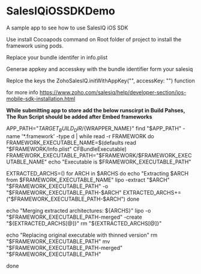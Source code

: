 # SalesIQiOSSDKDemo
A sample app to see how to use SalesIQ iOS SDK

Use install Cocoapods command on Root folder of project to install the framework using pods.


Replace your bundle identifer in info.plist



Generae appkey and accesskey with the bundle identifier form your salesiq



Replce the keys the  ZohoSalesIQ.initWithAppKey("", accessKey: "") function




for more info https://www.zoho.com/salesiq/help/developer-section/ios-mobile-sdk-installation.html

**While submitting app to store add the below runscirpt in Build Pahses, The Run Script should be added after Embed frameworks** 

APP_PATH="${TARGET_BUILD_DIR}/${WRAPPER_NAME}"
find "$APP_PATH" -name '*.framework' -type d | while read -r FRAMEWORK
do
FRAMEWORK_EXECUTABLE_NAME=$(defaults read "$FRAMEWORK/Info.plist" CFBundleExecutable)
FRAMEWORK_EXECUTABLE_PATH="$FRAMEWORK/$FRAMEWORK_EXECUTABLE_NAME"
echo "Executable is $FRAMEWORK_EXECUTABLE_PATH"

EXTRACTED_ARCHS=()
for ARCH in $ARCHS
do
echo "Extracting $ARCH from $FRAMEWORK_EXECUTABLE_NAME"
lipo -extract "$ARCH" "$FRAMEWORK_EXECUTABLE_PATH" -o "$FRAMEWORK_EXECUTABLE_PATH-$ARCH"
EXTRACTED_ARCHS+=("$FRAMEWORK_EXECUTABLE_PATH-$ARCH")
done

echo "Merging extracted architectures: ${ARCHS}"
lipo -o "$FRAMEWORK_EXECUTABLE_PATH-merged" -create "${EXTRACTED_ARCHS[@]}"
rm "${EXTRACTED_ARCHS[@]}"

echo "Replacing original executable with thinned version"
rm "$FRAMEWORK_EXECUTABLE_PATH"
mv "$FRAMEWORK_EXECUTABLE_PATH-merged" "$FRAMEWORK_EXECUTABLE_PATH"

done
